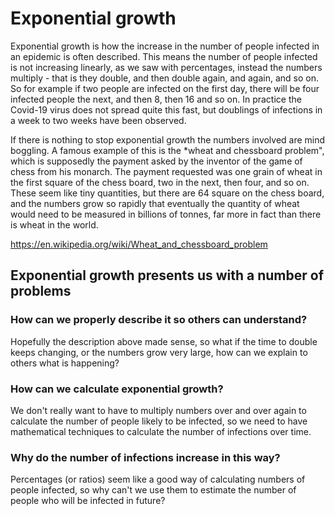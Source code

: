 # Exponential growth

Exponential growth is how the increase in the number of people infected in an epidemic is often described. This means the number of people infected is not increasing linearly, as we saw with percentages, instead the numbers multiply - that is they double, and then double again, and again, and so on.  So for example if two people are infected on the first day, there will be four infected people the next, and then 8, then 16 and so on. In practice the Covid-19 virus does not spread quite this fast, but doublings of infections in a week to two weeks have been observed.

If there is nothing to stop exponential growth the numbers involved are mind boggling. A famous example of this is the *wheat and chessboard problem", which is supposedly the payment asked by the inventor of the game of chess from his monarch. The payment requested was one grain of wheat in the first square of the chess board, two in the next, then four, and so on.  These seem like tiny quantities, but there are 64 square on the chess board, and the numbers grow so rapidly that eventually the quantity of wheat would need to be measured in billions of tonnes, far more in fact than there is wheat in the world.

https://en.wikipedia.org/wiki/Wheat_and_chessboard_problem

## Exponential growth presents us with a number of problems

### How can we properly describe it so others can understand?  

Hopefully the description above made sense, so what if the time to double keeps changing, or the numbers grow very large, how can we explain to others what is happening?

### How can we calculate exponential growth?

We don't really want to have to multiply numbers over and over again to calculate the number of people likely to be infected, so we need to have mathematical techniques to calculate the number of infections over time.

### Why do the number of infections increase in this way?

Percentages (or ratios) seem like a good way of calculating numbers of people infected, so why can't we use them to estimate the number of people who will be infected in future?
